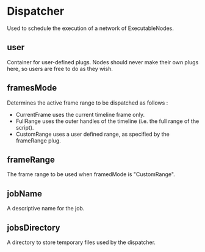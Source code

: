 # Dispatcher

Used to schedule the execution of a network
of ExecutableNodes.

## user 

 Container for user-defined plugs. Nodes
should never make their own plugs here,
so users are free to do as they wish. 

## framesMode 

 Determines the active frame range to be dispatched as
follows :

  - CurrentFrame uses the current timeline frame only.
  - FullRange uses the outer handles of the timeline
    (i.e. the full range of the script).
  - CustomRange uses a user defined range, as specified by
    the frameRange plug. 

## frameRange 

 The frame range to be used when framedMode is "CustomRange". 

## jobName 

 A descriptive name for the job. 

## jobsDirectory 

 A directory to store temporary files used by the dispatcher. 

